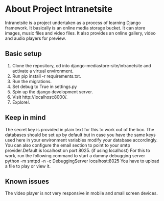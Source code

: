 # About Project Intranetsite
Intranetsite is a project undertaken as a process of learning Django framework. It basically is an online media storage bucket. It can store images, music files and video files. It also provides an online gallery, video and audio players for preview.

## Basic setup 
1. Clone the repository, cd into django-mediastore-site/intranetsite and activate a virtual environment.
2. Run pip install -r requirements.txt.
3. Run the migrations.
4. Set debug to True in settings.py
5. Spin up the django development server.
6. Visit http://localhost:8000/.
7. Explore!.

## Keep in mind
The secret key is provided in plain text for this to work out of the box.
The databases should be set up by default but in case you have the same keys used here in your environment variables modify your database accordingly.
You can also configure the email section to point to your smtp provider.Default is localhost on port 8025.
(if using localhost) For this to work, run the following command to start a dummy debugging server
    python -m smtpd -n -c DebuggingServer localhost:8025
You have to upload a file to play or view it.

## Known issues
The video player is not very responsive in mobile and small screen devices.
